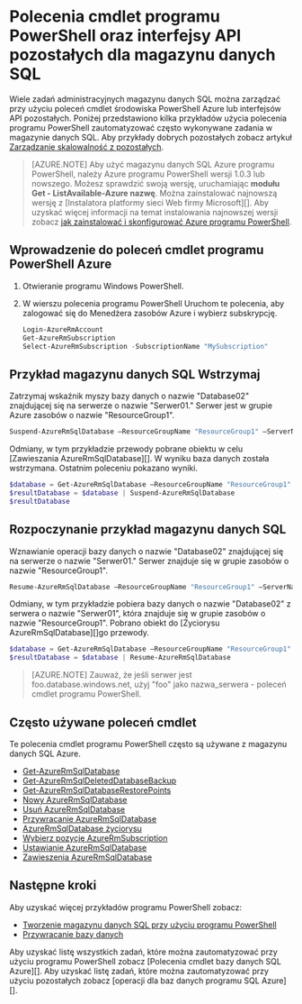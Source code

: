 <properties
   pageTitle="Polecenia cmdlet programu PowerShell dla magazynu danych SQL Azure"
   description="Znajdź górny poleceń cmdlet programu PowerShell dla magazynu danych SQL Azure w tym jak wstrzymać i wznowić bazy danych."
   services="sql-data-warehouse"
   documentationCenter="NA"
   authors="sonyam"
   manager="barbkess"
   editor=""/>

<tags
   ms.service="sql-data-warehouse"
   ms.devlang="NA"
   ms.topic="article"
   ms.tgt_pltfrm="NA"
   ms.workload="data-services"
   ms.date="08/16/2016"
   ms.author="sonyama;barbkess;mausher"/>

# <a name="powershell-cmdlets-and-rest-apis-for-sql-data-warehouse"></a>Polecenia cmdlet programu PowerShell oraz interfejsy API pozostałych dla magazynu danych SQL

Wiele zadań administracyjnych magazynu danych SQL można zarządzać przy użyciu poleceń cmdlet środowiska PowerShell Azure lub interfejsów API pozostałych.  Poniżej przedstawiono kilka przykładów użycia polecenia programu PowerShell zautomatyzować często wykonywane zadania w magazynie danych SQL.  Aby przykłady dobrych pozostałych zobacz artykuł [Zarządzanie skalowalność z pozostałych][].

> [AZURE.NOTE]  Aby użyć magazynu danych SQL Azure programu PowerShell, należy Azure programu PowerShell wersji 1.0.3 lub nowszego.  Możesz sprawdzić swoją wersję, uruchamiając **modułu Get - ListAvailable-Azure nazwę**.  Można zainstalować najnowszą wersję z [Instalatora platformy sieci Web firmy Microsoft][].  Aby uzyskać więcej informacji na temat instalowania najnowszej wersji zobacz [jak zainstalować i skonfigurować Azure programu PowerShell][].

## <a name="get-started-with-azure-powershell-cmdlets"></a>Wprowadzenie do poleceń cmdlet programu PowerShell Azure

1. Otwieranie programu Windows PowerShell. 
2. W wierszu polecenia programu PowerShell Uruchom te polecenia, aby zalogować się do Menedżera zasobów Azure i wybierz subskrypcję.

    ```PowerShell
    Login-AzureRmAccount
    Get-AzureRmSubscription
    Select-AzureRmSubscription -SubscriptionName "MySubscription"
    ```

## <a name="pause-sql-data-warehouse-example"></a>Przykład magazynu danych SQL Wstrzymaj

Zatrzymaj wskaźnik myszy bazy danych o nazwie "Database02" znajdującej się na serwerze o nazwie "Serwer01."  Serwer jest w grupie Azure zasobów o nazwie "ResourceGroup1". 

```Powershell
Suspend-AzureRmSqlDatabase –ResourceGroupName "ResourceGroup1" –ServerName "Server01" –DatabaseName "Database02"
```
Odmiany, w tym przykładzie przewody pobrane obiektu w celu [Zawieszania AzureRmSqlDatabase][].  W wyniku baza danych została wstrzymana. Ostatnim poleceniu pokazano wyniki.

```Powershell
$database = Get-AzureRmSqlDatabase –ResourceGroupName "ResourceGroup1" –ServerName "Server01" –DatabaseName "Database02"
$resultDatabase = $database | Suspend-AzureRmSqlDatabase
$resultDatabase
```

## <a name="start-sql-data-warehouse-example"></a>Rozpoczynanie przykład magazynu danych SQL

Wznawianie operacji bazy danych o nazwie "Database02" znajdującej się na serwerze o nazwie "Serwer01." Serwer znajduje się w grupie zasobów o nazwie "ResourceGroup1".

```Powershell
Resume-AzureRmSqlDatabase –ResourceGroupName "ResourceGroup1" –ServerName "Server01" -DatabaseName "Database02"
```

Odmiany, w tym przykładzie pobiera bazy danych o nazwie "Database02" z serwera o nazwie "Serwer01", która znajduje się w grupie zasobów o nazwie "ResourceGroup1". Pobrano obiekt do [Życiorysu AzureRmSqlDatabase][]go przewody.

```Powershell
$database = Get-AzureRmSqlDatabase –ResourceGroupName "ResourceGroup1" –ServerName "Server01" –DatabaseName "Database02"
$resultDatabase = $database | Resume-AzureRmSqlDatabase
```

> [AZURE.NOTE] Zauważ, że jeśli serwer jest foo.database.windows.net, użyj "foo" jako nazwa_serwera - poleceń cmdlet programu PowerShell.

## <a name="frequently-used-powershell-cmdlets"></a>Często używane poleceń cmdlet

Te polecenia cmdlet programu PowerShell często są używane z magazynu danych SQL Azure.

- [Get-AzureRmSqlDatabase][]
- [Get-AzureRmSqlDeletedDatabaseBackup][]
- [Get-AzureRmSqlDatabaseRestorePoints][]
- [Nowy AzureRmSqlDatabase][]
- [Usuń AzureRmSqlDatabase][]
- [Przywracanie AzureRmSqlDatabase][] 
- [AzureRmSqlDatabase życiorysu][]
- [Wybierz pozycję AzureRmSubscription][]
- [Ustawianie AzureRmSqlDatabase][]
- [Zawieszenia AzureRmSqlDatabase][]

## <a name="next-steps"></a>Następne kroki
Aby uzyskać więcej przykładów programu PowerShell zobacz:

- [Tworzenie magazynu danych SQL przy użyciu programu PowerShell][]
- [Przywracanie bazy danych][]

Aby uzyskać listę wszystkich zadań, które można zautomatyzować przy użyciu programu PowerShell zobacz [Polecenia cmdlet bazy danych SQL Azure][].  Aby uzyskać listę zadań, które można zautomatyzować przy użyciu pozostałych zobacz [operacji dla baz danych programu SQL Azure][].

<!--Image references-->

<!--Article references-->
[Jak zainstalować i skonfigurować Azure programu PowerShell]: ./powershell-install-configure.md
[Tworzenie magazynu danych SQL przy użyciu programu PowerShell]: ./sql-data-warehouse-get-started-provision-powershell.md
[Przywracanie bazy danych]: ./sql-data-warehouse-restore-database-powershell.md
[Zarządzanie skalowalność z pozostałych]: ./sql-data-warehouse-manage-compute-rest-api.md

<!--MSDN references-->
[Polecenia cmdlet bazy danych Azure SQL]: https://msdn.microsoft.com/library/mt574084.aspx
[Operacje dla baz danych Azure SQL]: https://msdn.microsoft.com/library/azure/dn505719.aspx
[Get-AzureRmSqlDatabase]: https://msdn.microsoft.com/library/mt603648.aspx
[Get-AzureRmSqlDeletedDatabaseBackup]: https://msdn.microsoft.com/library/mt693387.aspx
[Get-AzureRmSqlDatabaseRestorePoints]: https://msdn.microsoft.com/library/mt603642.aspx
[Nowy AzureRmSqlDatabase]: https://msdn.microsoft.com/library/mt619339.aspx
[Usuń AzureRmSqlDatabase]: https://msdn.microsoft.com/library/mt619368.aspx
[Przywracanie AzureRmSqlDatabase]: https://msdn.microsoft.com/library/mt693390.aspx
[AzureRmSqlDatabase życiorysu]: https://msdn.microsoft.com/library/mt619347.aspx
<!-- It appears that Select-AzureRmSubscription isn't documented, so this points to Select-AzureSubscription -->
[Wybierz pozycję AzureRmSubscription]: https://msdn.microsoft.com/library/dn722499.aspx
[Ustawianie AzureRmSqlDatabase]: https://msdn.microsoft.com/library/mt619433.aspx
[Zawieszenia AzureRmSqlDatabase]: https://msdn.microsoft.com/library/mt619337.aspx

<!--Other Web references-->
[Instalator platformy Microsoft w sieci Web]: https://aka.ms/webpi-azps
